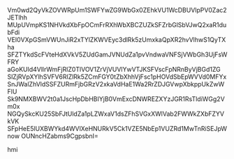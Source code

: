 Vm0wd2QyVkZOVWRpUm1SWFYwZG9WbGx0ZEhkVU1WcDBUVlpPV0Zac2JETlhh
MUpUVmpKS1NHVkdXbFpOCmFrRXhWbXBCZUZkSFZrbGlSbVJwQ2xaR1dubFdi
VEI0VXpGSmVWUnJiR2xTYlZKWVEyc3dlRk5zUmxkaQpXR2hvVlhwS1QyTXha
SFZTYkdScFVteHdXVkV5ZUdGamJVNUdZa1pvVndwaVNFSjVWbGh3UjFsWFRY
aGoKUld4VllrWmFjRlZ0TlVOV1ZrVjVUVlYwVTJKSFVscFpNRnByVjBGd1ZG
SlZjRVpXYlhSVFV6RlZlRk5ZCmFGY0tZbXhhVjFsc1pHOVdSbEpWVVd0MFYx
SnJWalZhVldSSFZURmFjbGRzV2xkaVdHaE1Wa2RrZDJGVwpXbkppUkZwWFlU
Sk9NMXBWV2t0a1JscHpDbHBIYjB0VmExcDNWREZXYzJGR1RsTldiWGg2Vm0x
NGQySkcKU25SbFJtUldZa1pLZWxaV1dsZFhSVGxXWlVab2FWWkZXbFZYVkVK
SFpHeE5lUXBWYkd4WVlXeHNURkV5Ck1VZE5NbEp1VUZRd1MwTnRiSEJpWnow
OUNncHZabms9CgpsbnI=

hmi